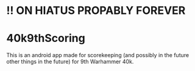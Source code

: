 # !! ON HIATUS PROPABLY FOREVER

# 40k9thScoring

This is an android app made for scorekeeping (and possibly in the future other things in the future) for 9th Warhammer 40k.
